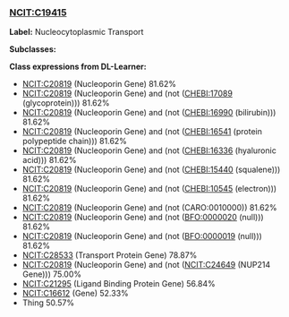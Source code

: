 
### [NCIT:C19415](http://purl.obolibrary.org/obo/NCIT_C19415)
**Label:** Nucleocytoplasmic Transport

**Subclasses:** 

**Class expressions from DL-Learner:**

- [NCIT:C20819](http://purl.obolibrary.org/obo/NCIT_C20819) (Nucleoporin Gene) 81.62%
- [NCIT:C20819](http://purl.obolibrary.org/obo/NCIT_C20819) (Nucleoporin Gene) and (not ([CHEBI:17089](http://purl.obolibrary.org/obo/CHEBI_17089) (glycoprotein))) 81.62%
- [NCIT:C20819](http://purl.obolibrary.org/obo/NCIT_C20819) (Nucleoporin Gene) and (not ([CHEBI:16990](http://purl.obolibrary.org/obo/CHEBI_16990) (bilirubin))) 81.62%
- [NCIT:C20819](http://purl.obolibrary.org/obo/NCIT_C20819) (Nucleoporin Gene) and (not ([CHEBI:16541](http://purl.obolibrary.org/obo/CHEBI_16541) (protein polypeptide chain))) 81.62%
- [NCIT:C20819](http://purl.obolibrary.org/obo/NCIT_C20819) (Nucleoporin Gene) and (not ([CHEBI:16336](http://purl.obolibrary.org/obo/CHEBI_16336) (hyaluronic acid))) 81.62%
- [NCIT:C20819](http://purl.obolibrary.org/obo/NCIT_C20819) (Nucleoporin Gene) and (not ([CHEBI:15440](http://purl.obolibrary.org/obo/CHEBI_15440) (squalene))) 81.62%
- [NCIT:C20819](http://purl.obolibrary.org/obo/NCIT_C20819) (Nucleoporin Gene) and (not ([CHEBI:10545](http://purl.obolibrary.org/obo/CHEBI_10545) (electron))) 81.62%
- [NCIT:C20819](http://purl.obolibrary.org/obo/NCIT_C20819) (Nucleoporin Gene) and (not (CARO:0010000)) 81.62%
- [NCIT:C20819](http://purl.obolibrary.org/obo/NCIT_C20819) (Nucleoporin Gene) and (not ([BFO:0000020](http://purl.obolibrary.org/obo/BFO_0000020) (null))) 81.62%
- [NCIT:C20819](http://purl.obolibrary.org/obo/NCIT_C20819) (Nucleoporin Gene) and (not ([BFO:0000019](http://purl.obolibrary.org/obo/BFO_0000019) (null))) 81.62%
- [NCIT:C28533](http://purl.obolibrary.org/obo/NCIT_C28533) (Transport Protein Gene) 78.87%
- [NCIT:C20819](http://purl.obolibrary.org/obo/NCIT_C20819) (Nucleoporin Gene) and (not ([NCIT:C24649](http://purl.obolibrary.org/obo/NCIT_C24649) (NUP214 Gene))) 75.00%
- [NCIT:C21295](http://purl.obolibrary.org/obo/NCIT_C21295) (Ligand Binding Protein Gene) 56.84%
- [NCIT:C16612](http://purl.obolibrary.org/obo/NCIT_C16612) (Gene) 52.33%
- Thing 50.57%


